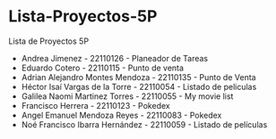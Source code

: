 # Lista-Proyectos-5P
Lista de Proyectos 5P
- Andrea Jimenez - 22110126 - Planeador de Tareas 
- Eduardo Cotero - 22110115 - Punto de venta
- Adrian Alejandro Montes Mendoza - 22110135 - Punto de Venta
- Héctor Isaí Vargas de la Torre - 22110054 - Listado de peliculas
- Galilea Naomi Martinez Torres - 22110055 - My movie list 
- Francisco Herrera - 22110123 - Pokedex
- Angel Emanuel Mendoza Reyes - 22110083 - Pokedex
- Noé Francisco Ibarra Hernández - 22110059 - Listado de películas
